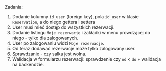 Zadania:
1. Dodanie kolumny `id_user` (foreign key), pola `id_user` w klasie `Reservation`, a do niego gettera i settera
2. User musi mieć dostęp do wszystkich rezerwacji.
3. Dodanie listingu `Moje rezerwacje` i zakładki w menu prowdzącej do niego - tylko dla zalogowanych.
4. User po zalogowaniu widzi `Moje rezerwacje`. 
5. Od teraz dodawać rezerwacje może tylko zalogowany user.  
6. Sprawdzanie - czy salka jest wolna.
7. Walidacja w formularzu rezerwacji: sprawdzenie czy `od` < `do` + walidacja na backendzie. 